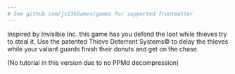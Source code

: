 ```yaml
---
# See github.com/js13kGames/games for supported frontmatter
---
```

Inspired by Invisible Inc. this game has you defend the loot while thieves try to steal it. Use the patented Thieve Deterrent Systems&copy; to delay the thieves while your valiant guards finish their donuts and get on the chase.

(No tutorial in this version due to no PPMd decompression)